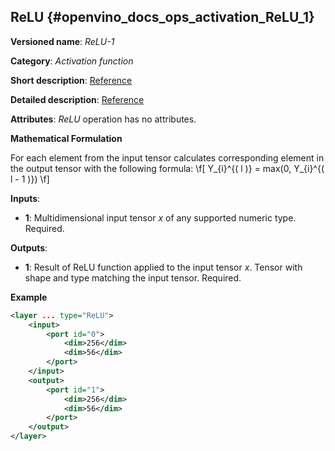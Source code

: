 ## ReLU <a name="ReLU"></a> {#openvino_docs_ops_activation_ReLU_1}

**Versioned name**: *ReLU-1*

**Category**: *Activation function*

**Short description**: [Reference](http://caffe.berkeleyvision.org/tutorial/layers/relu.html)

**Detailed description**: [Reference](https://github.com/Kulbear/deep-learning-nano-foundation/wiki/ReLU-and-Softmax-Activation-Functions#rectified-linear-units)

**Attributes**: *ReLU* operation has no attributes.

**Mathematical Formulation**

For each element from the input tensor calculates corresponding
 element in the output tensor with the following formula:
 \f[
 Y_{i}^{( l )} = max(0, Y_{i}^{( l - 1 )})
 \f]

**Inputs**:

*   **1**: Multidimensional input tensor *x* of any supported numeric type. Required.

**Outputs**:

*   **1**: Result of ReLU function applied to the input tensor *x*. Tensor with shape and type matching the input tensor. Required.

**Example**

```xml
<layer ... type="ReLU">
    <input>
        <port id="0">
            <dim>256</dim>
            <dim>56</dim>
        </port>
    </input>
    <output>
        <port id="1">
            <dim>256</dim>
            <dim>56</dim>
        </port>
    </output>
</layer>

```